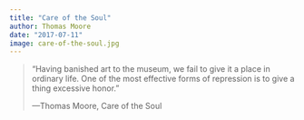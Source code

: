 ```yaml
---
title: "Care of the Soul"
author: Thomas Moore
date: "2017-07-11"
image: care-of-the-soul.jpg
---
```


> “Having banished art to the museum, we fail to give it a place in ordinary life. One of the most effective forms of repression is to give a thing excessive honor.”
>
> —Thomas Moore, Care of the Soul
